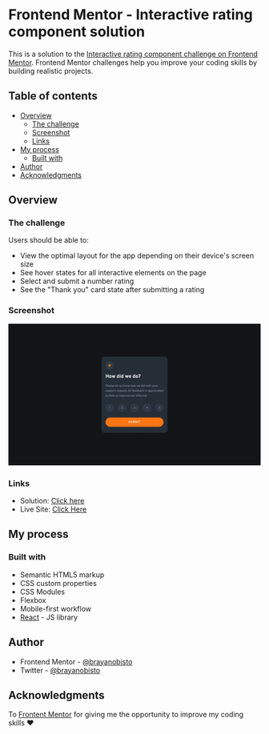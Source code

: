 # Frontend Mentor - Interactive rating component solution

This is a solution to the [Interactive rating component challenge on Frontend Mentor](https://www.frontendmentor.io/challenges/interactive-rating-component-koxpeBUmI). Frontend Mentor challenges help you improve your coding skills by building realistic projects.

## Table of contents

- [Overview](#overview)
  - [The challenge](#the-challenge)
  - [Screenshot](#screenshot)
  - [Links](#links)
- [My process](#my-process)
  - [Built with](#built-with)
- [Author](#author)
- [Acknowledgments](#acknowledgments)

## Overview

### The challenge

Users should be able to:

- View the optimal layout for the app depending on their device's screen size
- See hover states for all interactive elements on the page
- Select and submit a number rating
- See the "Thank you" card state after submitting a rating

### Screenshot

!["Screenshot"](./screenshot.jpeg)

### Links

- Solution: [Click here](https://www.frontendmentor.io/solutions/interactive-rating-component-using-react-and-css-modules-HJtNxJDQ9)
- Live Site: [Click Here](https://brayanobisto.github.io/interactive-rating-component/)

## My process

### Built with

- Semantic HTML5 markup
- CSS custom properties
- CSS Modules
- Flexbox
- Mobile-first workflow
- [React](https://reactjs.org/) - JS library

## Author

- Frontend Mentor - [@brayanobisto](https://www.frontendmentor.io/profile/brayanobisto)
- Twitter - [@brayanobisto](https://www.twitter.com/brayanobisto)

## Acknowledgments

To [Frontent Mentor](https://www.frontendmentor.io/) for giving me the opportunity to improve my coding skills ❤️
